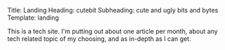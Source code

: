 Title: Landing
Heading: cutebit
Subheading: cute and ugly bits and bytes
Template: landing

This is a tech site. I'm putting out about one article per month, about any tech related topic of my choosing, and as in-depth as I can get.


